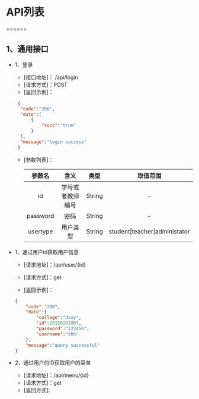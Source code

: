 # API列表

======

## 1、通用接口

+ 1、登录
  - [接口地址]： /api/login
  - [请求方式]：POST
  - [返回示例]：
  
  ```json
   {
   	"code":"200",
   	"date":[
   		{
   		    "succ":"true"
   		}
   	],
   	"message":"login success"
   }
  ```
  - [参数列表]：

    |  参数名  |       含义       |  类型  |            取值范围            |
    | :------: | :--------------: | :----: | :----------------------------: |
    |    id    | 学号或者教师编号 | String |               -                |
    | password |       密码       | String |               -                |
    | usertype |     用户类型     | String | student\|teacher\|administator |


- 1、通过用户id获取用户信息

  - [请求地址]：/api/user/{id}

  - [请求方式]：get

  - [返回示例]：

  ```json
  {
      "code":"200",
      "date":{
          "college":"dxxy",
          "id":20150201007,
          "password":"123456",
          "username":"zhh"
      },
      "message":"query successful"
  }
  ```
- 2、通过用户的ID获取用户的菜单
  - [请求地址]：/api/menu/{id}
  - [请求方式]：get
  - [返回方式]:
  
